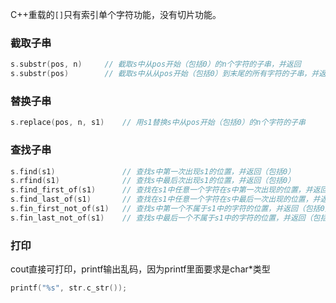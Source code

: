 C++重载的`[]`只有索引单个字符功能，没有切片功能。

### 截取子串

```C++
s.substr(pos, n)     // 截取s中从pos开始（包括0）的n个字符的子串，并返回
s.substr(pos)        // 截取s中从从pos开始（包括0）到末尾的所有字符的子串，并返回
```

### 替换子串

```C++
s.replace(pos, n, s1)    // 用s1替换s中从pos开始（包括0）的n个字符的子串
```

### 查找子串

```C++
s.find(s1)               // 查找s中第一次出现s1的位置，并返回（包括0）
s.rfind(s1)              // 查找s中最后次出现s1的位置，并返回（包括0）
s.find_first_of(s1)      // 查找在s1中任意一个字符在s中第一次出现的位置，并返回（包括0）
s.find_last_of(s1)       // 查找在s1中任意一个字符在s中最后一次出现的位置，并返回（包括0）
s.fin_first_not_of(s1)   // 查找s中第一个不属于s1中的字符的位置，并返回（包括0）
s.fin_last_not_of(s1)    // 查找s中最后一个不属于s1中的字符的位置，并返回（包括0）
```

### 打印

cout直接可打印，printf输出乱码，因为printf里面要求是char*类型

```C++
printf("%s", str.c_str());
```

